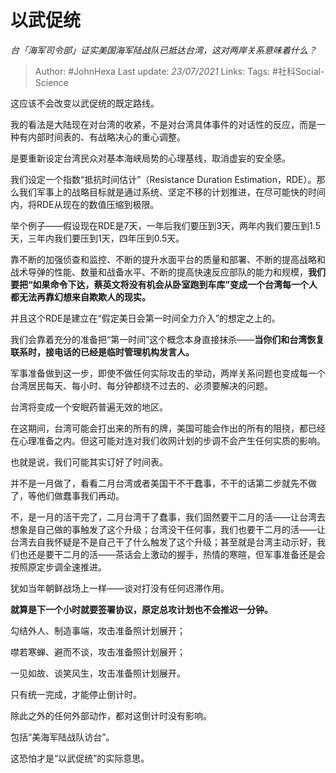 # 以武促统
*台「海军司令部」证实美国海军陆战队已抵达台湾，这对两岸关系意味着什么？*

> Author: #JohnHexa
Last update: *23/07/2021* 
Links:
Tags:  #社科Social-Science



这应该不会改变以武促统的既定路线。

我的看法是大陆现在对台湾的收紧，不是对台湾具体事件的对话性的反应，而是一种有内部时间表的、有战略决心的重心调整。

是要重新设定台湾民众对基本海峡局势的心理基线，取消虚妄的安全感。

我们设定一个指数“抵抗时间估计”（Resistance Duration Estimation，RDE）。那么我们军事上的战略目标就是通过系统、坚定不移的计划推进，在尽可能快的时间内，将RDE从现在的数值压缩到极限。

举个例子——假设现在RDE是7天，一年后我们要压到3天，两年内我们要压到1.5天，三年内我们要压到1天，四年压到0.5天。

靠不断的加强侦查和监控、不断的提升水面平台的质量和部署、不断的提高战略和战术导弹的性能、数量和战备水平、不断的提高快速反应部队的能力和规模，**我们要把“如果命令下达，蔡英文将没有机会从卧室跑到车库”变成一个台湾每一个人都无法再靠幻想来自欺欺人的现实。**

并且这个RDE是建立在“假定美日会第一时间全力介入”的想定之上的。

我们会靠着充分的准备把“第一时间”这个概念本身直接抹杀——**当你们和台湾恢复联系时，接电话的已经是临时管理机构发言人。**

军事准备做到这一步，即使不做任何实际攻击的举动，两岸关系问题也变成每一个台湾居民每天、每小时、每分钟都绕不过去的、必须要解决的问题。

台湾将变成一个安眠药普遍无效的地区。

在这期间，台湾可能会打出来的所有的牌，美国可能会作出的所有的阻挠，都已经在心理准备之内。但这可能对连对我们收网计划的步调不会产生任何实质的影响。

也就是说，我们可能其实订好了时间表。

并不是一月做了，看看二月台湾或者美国干不干蠢事，不干的话第二步就先不做了，等他们做蠢事我们再动。

不，是一月的活干完了，二月台湾干了蠢事，我们固然要干二月的活——让台湾去想象是自己做的事触发了这个升级；台湾没干任何事，我们也要干二月的活——让台湾去自我怀疑是不是自己干了什么触发了这个升级；甚至就是台湾主动示好，我们也还是要干二月的活——茶话会上激动的握手，热情的寒暄，但军事准备还是会按照原定步调全速推进。

犹如当年朝鲜战场上一样——谈对打没有任何迟滞作用。

**就算是下一个小时就要签署协议，原定总攻计划也不会推迟一分钟。**

  


勾结外人、制造事端，攻击准备照计划展开；

噤若寒蝉、避而不谈，攻击准备照计划展开；

一见如故、谈笑风生，攻击准备照计划展开。

  


只有统一完成，才能停止倒计时。

除此之外的任何外部动作，都对这倒计时没有影响。

包括“美海军陆战队访台”。

这恐怕才是“以武促统”的实际意思。



